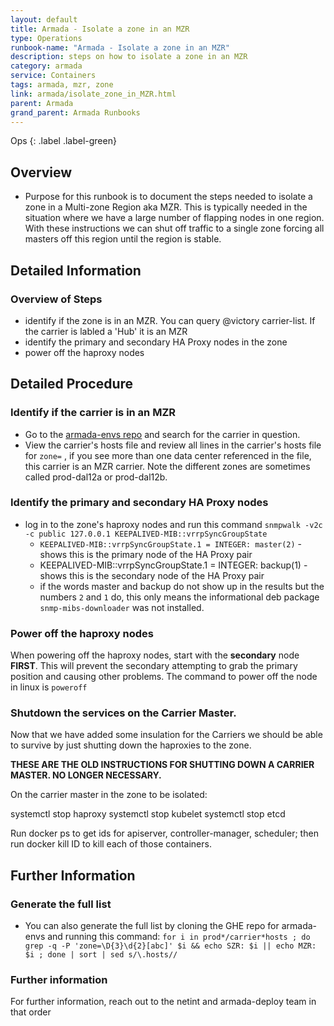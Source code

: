 ```yaml
---
layout: default
title: Armada - Isolate a zone in an MZR
type: Operations
runbook-name: "Armada - Isolate a zone in an MZR"
description: steps on how to isolate a zone in an MZR
category: armada
service: Containers
tags: armada, mzr, zone
link: armada/isolate_zone_in_MZR.html
parent: Armada
grand_parent: Armada Runbooks
---
```


Ops
{: .label .label-green}

## Overview 
- Purpose for this runbook is to document the steps needed to isolate a zone in a Multi-zone Region aka MZR.   This is typically needed in the situation where we have a large number of flapping nodes in one region.  With these instructions we can shut off traffic to a single zone forcing all masters off this region until the region is stable.



## Detailed Information 
### Overview of Steps
- identify if the zone is in an MZR.  You can query @victory carrier-list.  If the carrier is labled a 'Hub' it is an MZR
- identify the primary and secondary HA Proxy nodes in the zone
- power off the haproxy nodes

## Detailed Procedure
### Identify if the carrier is in an MZR 
- Go to the [armada-envs repo](https://github.ibm.com/alchemy-containers/armada-envs) and search for the carrier in question.
- View the carrier's hosts file and review all lines in the carrier's hosts file for `zone=` , if you see more than one data center referenced in the file, this carrier is an MZR carrier. Note the different zones are sometimes called prod-dal12a or prod-dal12b. 

### Identify the primary and secondary HA Proxy nodes
- log in to the zone's haproxy nodes and run this command `snmpwalk -v2c -c public 127.0.0.1 KEEPALIVED-MIB::vrrpSyncGroupState`
  - `KEEPALIVED-MIB::vrrpSyncGroupState.1 = INTEGER: master(2)` - shows this is the primary node of the HA Proxy pair
  - KEEPALIVED-MIB::vrrpSyncGroupState.1 = INTEGER: backup(1) - shows this is the secondary node of the HA Proxy pair
  - if the words master and backup do not show up in the results but the numbers `2` and `1` do, this only means the informational deb package `snmp-mibs-downloader` was not installed.

### Power off the haproxy nodes
When powering off the haproxy nodes, start with the **secondary** node **FIRST**. This will prevent the secondary attempting to grab the primary position and causing other problems. The command to power off the node in linux is `poweroff`

### Shutdown the services on the Carrier Master.
Now that we have added some insulation for the Carriers we should be able to survive by just shutting down the haproxies to the zone. 

**THESE ARE THE OLD INSTRUCTIONS FOR SHUTTING DOWN A CARRIER MASTER.  NO LONGER NECESSARY.**

On the carrier master in the zone to be isolated:

systemctl stop haproxy
systemctl stop kubelet
systemctl stop etcd

Run docker ps to get ids for apiserver, controller-manager, scheduler; then run docker kill ID to kill each of those containers.

## Further Information 

### Generate the full list 
- You can also generate the full list by cloning the GHE repo for armada-envs and running this command: `for i in prod*/carrier*hosts ; do grep -q -P 'zone=\D{3}\d{2}[abc]' $i && echo SZR: $i || echo MZR: $i ; done | sort | sed s/\.hosts//`

### Further information
For further information, reach out to the netint and armada-deploy team in that order

